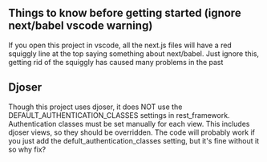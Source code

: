 ## Things to know before getting started (ignore next/babel vscode warning)

If you open this project in vscode, all the next.js files will have a red squiggly line at the top saying something about next/babel. Just ignore this, getting rid of the squiggly has caused many problems in the past

## Djoser

Though this project uses djoser, it does NOT use the DEFAULT_AUTHENTICATION_CLASSES settings in rest_framework. Authentication classes must be set manually for each view. This includes djoser views, so they should be overridden. The code will probably work if you just add the defult_authentication_classes setting, but it's fine without it so why fix?
